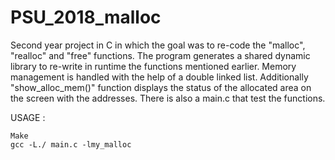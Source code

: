 # PSU_2018_malloc
Second year project in C in which the goal was to re-code the "malloc", "realloc" and "free" functions.
The program generates a shared dynamic library to re-write in runtime the functions mentioned earlier.
Memory management is handled with the help of a double linked list.
Additionally "show_alloc_mem()" function displays the status of the allocated area on the screen with the addresses.
There is also a main.c that test the functions.

USAGE : 

    Make
    gcc -L./ main.c -lmy_malloc
